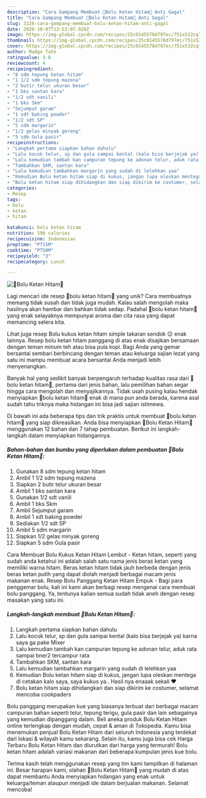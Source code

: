 ```yaml
---
description: "Cara Gampang Membuat 🍮Bolu Ketan Hitam🍮 Anti Gagal"
title: "Cara Gampang Membuat 🍮Bolu Ketan Hitam🍮 Anti Gagal"
slug: 3228-cara-gampang-membuat-bolu-ketan-hitam-anti-gagal
date: 2020-10-07T13:53:07.926Z
image: https://img-global.cpcdn.com/recipes/25c0145570d797ec/751x532cq70/🍮bolu-ketan-hitam🍮-foto-resep-utama.jpg
thumbnail: https://img-global.cpcdn.com/recipes/25c0145570d797ec/751x532cq70/🍮bolu-ketan-hitam🍮-foto-resep-utama.jpg
cover: https://img-global.cpcdn.com/recipes/25c0145570d797ec/751x532cq70/🍮bolu-ketan-hitam🍮-foto-resep-utama.jpg
author: Madge Tate
ratingvalue: 3.8
reviewcount: 4
recipeingredient:
- "8 sdm tepung ketan hitam"
- "1 1/2 sdm tepung mazena"
- "2 butir telur ukuran besar"
- "1 bks santan kara"
- "1/2 sdt vanili"
- "1 bks Skm"
- "Sejumput garam"
- "1 sdt baking powder"
- "1/2 sdt SP"
- "5 sdm margarin"
- "1/2 gelas minyak goreng"
- "5 sdm Gula pasir"
recipeinstructions:
- "Langkah pertama siapkan bahan dahulu"
- "Lalu kocok telur, sp dan gula sampai kental (kalo bisa berjejak ya) karna saya ga pake Mixer"
- "Lalu kemudian tambah kan campuran tepung ke adonan telur, aduk rata sampai bner2 tercampur rata"
- "Tambahkan SKM, santan kara"
- "Lalu kemudian tambahkan margarin yang sudah di lelehkan yaa"
- "Kemudian Bolu ketan hitam siap di kukus, jangan lupa oleskan mentega di cetakan kalo saya, saya kukus ya.. Hasil nya enaaak sekali ❤️"
- "Bolu ketan hitam siap dihidangkan dan siap dikirim ke costumer, selamat mencoba cookpaders"
categories:
- Resep
tags:
- bolu
- ketan
- hitam

katakunci: bolu ketan hitam 
nutrition: 196 calories
recipecuisine: Indonesian
preptime: "PT15M"
cooktime: "PT50M"
recipeyield: "3"
recipecategory: Lunch

---
```



![🍮Bolu Ketan Hitam🍮](https://img-global.cpcdn.com/recipes/25c0145570d797ec/751x532cq70/🍮bolu-ketan-hitam🍮-foto-resep-utama.jpg)

Lagi mencari ide resep 🍮bolu ketan hitam🍮 yang unik? Cara membuatnya memang tidak susah dan tidak juga mudah. Kalau salah mengolah maka hasilnya akan hambar dan bahkan tidak sedap. Padahal 🍮bolu ketan hitam🍮 yang enak selayaknya mempunyai aroma dan cita rasa yang dapat memancing selera kita.

Lihat juga resep Bolu kukus ketan hitam simple takaran sendok 😉 enak lainnya. Resep bolu ketan hitam panggang di atas enak disajikan bersamaan dengan teman minum teh atau bisa pula kopi. Bagi Anda yang gemar bersantai sembari berbincang dengan teman atau keluarga sajian lezat yang satu ini mampu membuat acara bersantai Anda menjadi lebih menyenangkan.

Banyak hal yang sedikit banyak berpengaruh terhadap kualitas rasa dari 🍮bolu ketan hitam🍮, pertama dari jenis bahan, lalu pemilihan bahan segar hingga cara mengolah dan menyajikannya. Tidak usah pusing kalau hendak menyiapkan 🍮bolu ketan hitam🍮 enak di mana pun anda berada, karena asal sudah tahu triknya maka hidangan ini bisa jadi sajian istimewa.


Di bawah ini ada beberapa tips dan trik praktis untuk membuat 🍮bolu ketan hitam🍮 yang siap dikreasikan. Anda bisa menyiapkan 🍮Bolu Ketan Hitam🍮 menggunakan 12 bahan dan 7 tahap pembuatan. Berikut ini langkah-langkah dalam menyiapkan hidangannya.

<!--inarticleads1-->

##### Bahan-bahan dan bumbu yang diperlukan dalam pembuatan 🍮Bolu Ketan Hitam🍮:

1. Gunakan 8 sdm tepung ketan hitam
1. Ambil 1 1/2 sdm tepung mazena
1. Siapkan 2 butir telur ukuran besar
1. Ambil 1 bks santan kara
1. Gunakan 1/2 sdt vanili
1. Ambil 1 bks Skm
1. Ambil Sejumput garam
1. Ambil 1 sdt baking powder
1. Sediakan 1/2 sdt SP
1. Ambil 5 sdm margarin
1. Siapkan 1/2 gelas minyak goreng
1. Siapkan 5 sdm Gula pasir


Cara Membuat Bolu Kukus Ketan Hitam Lembut - Ketan hitam, seperti yang sudah anda ketahui ini adalah salah satu nama jenis beras ketan yang memiliki warna hitam. Beras ketan hitam tidak jauh berbeda dengan jenis beras ketan putih yang dapat diolah menjadi berbagai macam jenis makanan enak. Resep Bolu Panggang Ketan Hitam Empuk - Bagi para penggemar bolu, kali ini kami akan berbagi resep mengenai cara membuat bolu panggang. Ya, tentunya kalian semua sudah tidak aneh dengan resep masakan yang satu ini. 

<!--inarticleads2-->

##### Langkah-langkah membuat 🍮Bolu Ketan Hitam🍮:

1. Langkah pertama siapkan bahan dahulu
1. Lalu kocok telur, sp dan gula sampai kental (kalo bisa berjejak ya) karna saya ga pake Mixer
1. Lalu kemudian tambah kan campuran tepung ke adonan telur, aduk rata sampai bner2 tercampur rata
1. Tambahkan SKM, santan kara
1. Lalu kemudian tambahkan margarin yang sudah di lelehkan yaa
1. Kemudian Bolu ketan hitam siap di kukus, jangan lupa oleskan mentega di cetakan kalo saya, saya kukus ya.. Hasil nya enaaak sekali ❤️
1. Bolu ketan hitam siap dihidangkan dan siap dikirim ke costumer, selamat mencoba cookpaders


Bolu panggang merupakan kue yang biasanya terbuat dari berbagai macam campuran bahan seperti telur, tepung terigu, gula pasir dan lain sebagainya yang kemudian dipanggang dalam. Beli aneka produk Bolu Ketan Hitam online terlengkap dengan mudah, cepat &amp; aman di Tokopedia. Kamu bisa menemukan penjual Bolu Ketan Hitam dari seluruh Indonesia yang terdekat dari lokasi &amp; wilayah kamu sekarang. Selain itu, kamu juga bisa cek Harga Terbaru Bolu Ketan Hitam dan diurutkan dari harga yang termurah! Bolu ketan hitam adalah variasi makanan dari beberapa kumpulan jenis kue bolu. 

Terima kasih telah menggunakan resep yang tim kami tampilkan di halaman ini. Besar harapan kami, olahan 🍮Bolu Ketan Hitam🍮 yang mudah di atas dapat membantu Anda menyiapkan hidangan yang enak untuk keluarga/teman ataupun menjadi ide dalam berjualan makanan. Selamat mencoba!
